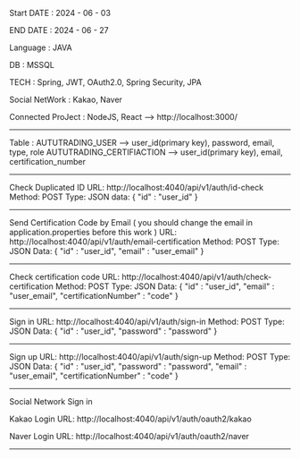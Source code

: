 Start DATE : 2024 - 06 - 03

END DATE : 2024 - 06 - 27

Language : JAVA

DB : MSSQL

TECH : Spring, JWT, OAuth2.0, Spring Security, JPA 

Social NetWork : Kakao, Naver

Connected ProJect : NodeJS, React --> http://localhost:3000/

--------------------------------------------------------------

Table : 
  AUTUTRADING_USER  --> user_id(primary key), password, email, type, role
  AUTUTRADING_CERTIFIACTION   --> user_id(primary key), email, certification_number
  
--------------------------------------------------------------

Check Duplicated ID
URL: http://localhost:4040/api/v1/auth/id-check
Method: POST
Type: JSON
data: 
{
  "id" : "user_id"
}

--------------------------------------------------------------

Send Certification Code by Email ( you should change the email in application.properties before this work )
URL: http://localhost:4040/api/v1/auth/email-certification
Method: POST
Type: JSON
Data:
{
  "id" : "user_id",
  "email" : "user_email"
}

--------------------------------------------------------------

Check certification code
URL: http://localhost:4040/api/v1/auth/check-certification
Method: POST
Type: JSON
Data:
{
  "id" : "user_id",
  "email" : "user_email",
  "certificationNumber" : "code"
}

--------------------------------------------------------------

Sign in
URL: http://localhost:4040/api/v1/auth/sign-in
Method: POST
Type: JSON
Data:
{
  "id" : "user_id",
  "password" : "password"
}

--------------------------------------------------------------

Sign up
URL: http://localhost:4040/api/v1/auth/sign-up
Method: POST
Type: JSON
Data: 
{
  "id" : "user_id",
  "password" : "password",
  "email" : "user_email",
  "certificationNumber" : "code"
}

--------------------------------------------------------------

Social Network Sign in

Kakao Login URL: http://localhost:4040/api/v1/auth/oauth2/kakao

Naver Login URL: http://localhost:4040/api/v1/auth/oauth2/naver

--------------------------------------------------------------
